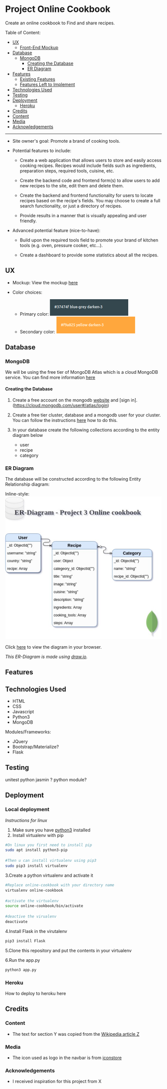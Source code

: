 # Project Online Cookbook

Create an online cookbook to Find and share recipes.

Table of Content:

- [UX](#ux)
  - [Front-End Mockup](#front-end-mockup)
- [Database](#database)
  - [MongoDB](#mongodb)
    - [Creating the Database](#creating-the-database)
    - [ER Diagram](#er-diagram)
- [Features](#features)
  - [Existing Features](#existing-features)
  - [Features Left to Implement](#features-left-to-implement)
- [Technologies Used](#technologies-used)
- [Testing](#testing)
- [Deployment](#deployment)
  - [Heroku](#heroku)
- [Credits](#credits)
- [Content](#content)
- [Media](#media)
- [Acknowledgements](#acknowledgements)

---

- Site owner's goal:
Promote a brand of cooking tools.

- Potential features to include:
  - Create a web application that allows users to store and easily access cooking recipes. Recipes would include fields such as ingredients, preparation steps, required tools, cuisine, etc.

  - Create the backend code and frontend form(s) to allow users to add new recipes to the site, edit them and delete them.

  - Create the backend and frontend functionality for users to locate recipes based on the recipe's fields. You may choose to create a full search functionality, or just a directory of recipes.

  - Provide results in a manner that is visually appealing and user friendly.

- Advanced potential feature (nice-to-have):

  - Build upon the required tools field to promote your brand of kitchen tools (e.g. oven, pressure cooker, etc…).

   - Create a dashboard to provide some statistics about all the recipes.
 
## UX
 
<!-- Use this section to provide insight into your UX process, focusing on who this website is for, what it is that they want to achieve and how your project is the best way to help them achieve these things.

In particular, as part of this section we recommend that you provide a list of User Stories, with the following general structure:
- As a user type, I want to perform an action, so that I can achieve a goal.

This section is also where you would share links to any wireframes, mockups, diagrams etc. that you created as part of the design process. These files should themselves either be included in the project itself (in an separate directory), or just hosted elsewhere online and can be in any format that is viewable inside the browser. -->

- Mockup: View the mockup [here](https://wickyakloe.github.io/Online-Cookbook/mockup/)

- Color choices:
  - Primary color: ![Primary Color](https://raw.githubusercontent.com/wickyakloe/Online-Cookbook/master/materialize_primary_color.png "Materialize blue-grey darken-3")
  - Secondary color: ![Secondary Color](https://raw.githubusercontent.com/wickyakloe/Online-Cookbook/master/materialize_secondary_color.png "Materialize yellow darken-3")

## Database

### MongoDB

We will be using the free tier of MongoDB Atlas which is a cloud MongoDB service. You can find more information [here](https://www.mongodb.com/cloud/atlas)

#### Creating the Database

1. Create a free account on the mongodb [website](https://www.mongodb.com/) and [sign in].(https://cloud.mongodb.com/user#/atlas/login)

2. Create a free tier cluster, database and a mongodb user for your cluster. You can follow the instructions [here](https://docs.atlas.mongodb.com/getting-started/#deploy-a-free-tier-cluster) how to do this.

3. In your database create the following collections according to the entity diagram below
    - user
    - recipe
    - category

### ER Diagram

The database will be constructed according to the following Entity Relationship diagram:

Inline-style: 
![ER-Diagram](https://github.com/wickyakloe/Online-Cookbook/raw/master/ER_Diagram_Project_3.jpg "ER-Diagram Online-Cookbook")

Click [here](https://www.draw.io/?lightbox=1&highlight=0000ff&layers=1&nav=1&title=ER_Diagram_Project_3.drawio#Uhttps%3A%2F%2Fraw.githubusercontent.com%2Fwickyakloe%2FOnline-Cookbook%2Fmaster%2FER_Diagram_Project_3.drawio) to view the diagram in your browser.

*This ER-Diagram is made using [draw.io](https://www.draw.io).*

## Features

<!-- In this section, you should go over the different parts of your project, and describe each in a sentence or so.
 
### Existing Features
- Feature 1 - allows users X to achieve Y, by having them fill out Z
- ...

For some/all of your features, you may choose to reference the specific project files that implement them, although this is entirely optional.

In addition, you may also use this section to discuss plans for additional features to be implemented in the future:

### Features Left to Implement
- Another feature idea -->

## Technologies Used

- HTML
- CSS
- Javascript
- Python3
- MongoDB

Modules/Frameworks:

- JQuery
- Bootstrap/Materialize?
- Flask

## Testing

<!-- In this section, you need to convince the assessor that you have conducted enough testing to legitimately believe that the site works well. Essentially, in this part you will want to go over all of your user stories from the UX section and ensure that they all work as intended, with the project providing an easy and straightforward way for the users to achieve their goals.

Whenever it is feasible, prefer to automate your tests, and if you've done so, provide a brief explanation of your approach, link to the test file(s) and explain how to run them.

For any scenarios that have not been automated, test the user stories manually and provide as much detail as is relevant. A particularly useful form for describing your testing process is via scenarios, such as:

1. Contact form:
    1. Go to the "Contact Us" page
    2. Try to submit the empty form and verify that an error message about the required fields appears
    3. Try to submit the form with an invalid email address and verify that a relevant error message appears
    4. Try to submit the form with all inputs valid and verify that a success message appears.

In addition, you should mention in this section how your project looks and works on different browsers and screen sizes.

You should also mention in this section any interesting bugs or problems you discovered during your testing, even if you haven't addressed them yet.

If this section grows too long, you may want to split it off into a separate file and link to it from here. -->

unitest python
jasmin ?
python module?

## Deployment

<!-- This section should describe the process you went through to deploy the project to a hosting platform (e.g. GitHub Pages or Heroku).

In particular, you should provide all details of the differences between the deployed version and the development version, if any, including:
- Different values for environment variables (Heroku Config Vars)?
- Different configuration files?
- Separate git branch?

In addition, if it is not obvious, you should also describe how to run your code locally. -->

### Local deployment

*Instructions for linux*

1. Make sure you have [python3](https://www.python.org/) installed
2. Install virtualenv with pip

```bash
#On linux you first need to install pip
sudo apt install python3-pip

#Then u can install virtualenv using pip3
sudo pip3 install virtualenv
```

3.Create a python virtualenv and activate it

```bash
#Replace online-cookbook with your directory name
virtualenv online-cookbook

#activate the virtualenv
source online-cookbook/bin/activate

#deactive the virualenv
deactivate
```

4.Install Flask in the virutalenv

```bash
pip3 install Flask
```

5.Clone this repository and put the contents in your virtualenv

6.Run the app.py

```bash
python3 app.py
```

### Heroku

How to deploy to heroku here

## Credits

### Content
- The text for section Y was copied from the [Wikipedia article Z](https://en.wikipedia.org/wiki/Z)

### Media
- The icon used as logo in the navbar is from [iconstore](https://iconstore.co/icons/tasty-icons-free/)

### Acknowledgements

- I received inspiration for this project from X